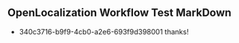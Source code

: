 ## OpenLocalization Workflow Test MarkDown

* 340c3716-b9f9-4cb0-a2e6-693f9d398001 
thanks!



<!--HONumber=Jan16_HO4-->
